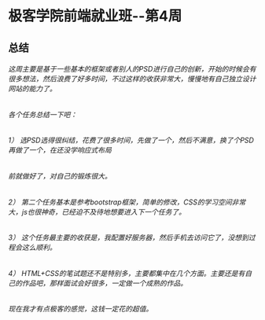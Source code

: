 # 极客学院前端就业班--第4周
## 总结

###### 这周主要是基于一些基本的框架或者别人的PSD进行自己的创新，开始的时候会有很多想法，然后浪费了好多时间，不过这样的收获非常大，慢慢地有自己独立设计网站的能力了。

###### 各个任务总结一下吧：

###### 1）	选PSD选得很纠结，花费了很多时间，先做了一个，然后不满意，换了个PSD再做了一个，在还没学响应式布局
###### 前就做好了，对自己的锻炼很大。    <br/> 

###### 2）	第二个任务基本是参考bootstrap框架，简单的修改，CSS的学习空间非常大，js也很神奇，已经迫不及待地想要进入下一个任务了。 

###### 3）	这个任务最主要的收获是，我配置好服务器，然后手机去访问它了，没想到过程会这么顺利。

###### 4）	HTML+CSS的笔试题还不是特别多，主要都集中在几个方面。主要还是有自己的作品吧，那样面试会好很多，一定做一个成熟的作品。

###### 现在我才有点极客的感觉，这钱一定花的超值。